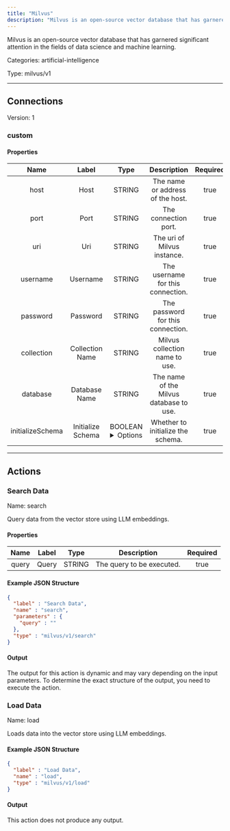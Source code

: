 ```yaml
---
title: "Milvus"
description: "Milvus is an open-source vector database that has garnered significant attention in the fields of data science and machine learning."
---
```


Milvus is an open-source vector database that has garnered significant attention in the fields of data science and machine learning.


Categories: artificial-intelligence


Type: milvus/v1

<hr />



## Connections

Version: 1


### custom

#### Properties

|      Name       |      Label     |     Type     |     Description     | Required |
|:---------------:|:--------------:|:------------:|:-------------------:|:--------:|
| host | Host | STRING | The name or address of the host. | true |
| port | Port | STRING | The connection port. | true |
| uri | Uri | STRING | The uri of Milvus instance. | true |
| username | Username | STRING | The username for this connection. | true |
| password | Password | STRING | The password for this connection. | true |
| collection | Collection Name | STRING | Milvus collection name to use. | true |
| database | Database Name | STRING | The name of the Milvus database to use. | true |
| initializeSchema | Initialize Schema | BOOLEAN <details> <summary> Options </summary> true, false </details> | Whether to initialize the schema. | true |





<hr />



## Actions


### Search Data
Name: search

Query data from the vector store using LLM embeddings.

#### Properties

|      Name       |      Label     |     Type     |     Description     | Required |
|:---------------:|:--------------:|:------------:|:-------------------:|:--------:|
| query | Query | STRING | The query to be executed. | true |

#### Example JSON Structure
```json
{
  "label" : "Search Data",
  "name" : "search",
  "parameters" : {
    "query" : ""
  },
  "type" : "milvus/v1/search"
}
```

#### Output

The output for this action is dynamic and may vary depending on the input parameters. To determine the exact structure of the output, you need to execute the action.




### Load Data
Name: load

Loads data into the vector store using LLM embeddings.

#### Example JSON Structure
```json
{
  "label" : "Load Data",
  "name" : "load",
  "type" : "milvus/v1/load"
}
```

#### Output

This action does not produce any output.






